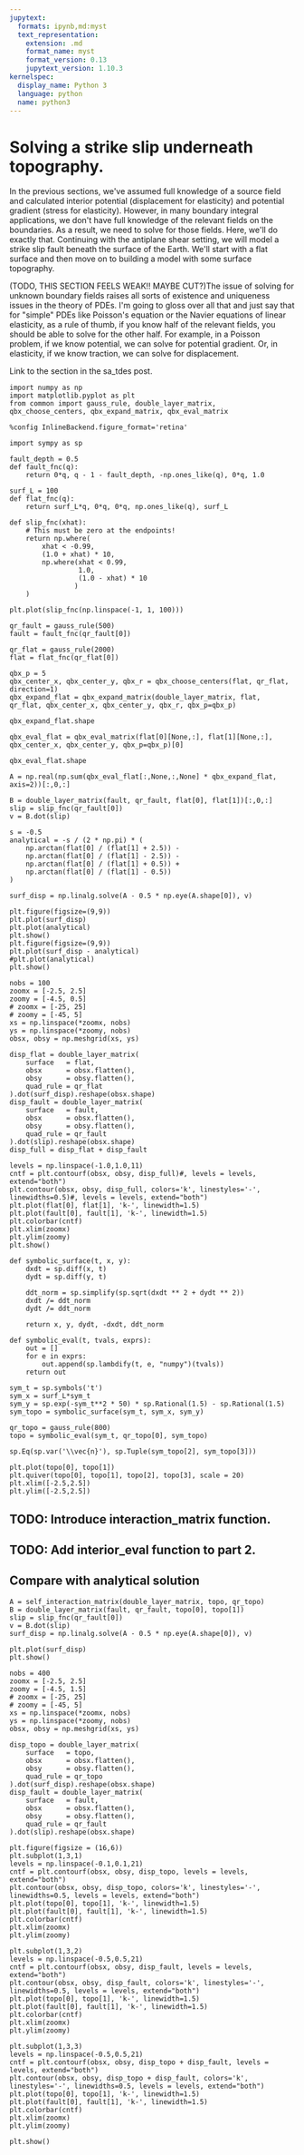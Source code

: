 ```yaml
---
jupytext:
  formats: ipynb,md:myst
  text_representation:
    extension: .md
    format_name: myst
    format_version: 0.13
    jupytext_version: 1.10.3
kernelspec:
  display_name: Python 3
  language: python
  name: python3
---
```


# Solving a strike slip underneath topography.

In the previous sections, we've assumed full knowledge of a source field and calculated interior potential (displacement for elasticity) and potential gradient (stress for elasticity). However, in many boundary integral applications, we don't have full knowledge of the relevant fields on the boundaries. As a result, we need to solve for those fields. Here, we'll do exactly that. Continuing with the antiplane shear setting, we will model a strike slip fault beneath the surface of the Earth. We'll start with a flat surface and then move on to building a model with some surface topography. 

(TODO, THIS SECTION FEELS WEAK!! MAYBE CUT?)The issue of solving for unknown boundary fields raises all sorts of existence and uniqueness issues in the theory of PDEs. I'm going to gloss over all that and just say that for "simple" PDEs like Poisson's equation or the Navier equations of linear elasticity, as a rule of thumb, if you know half of the relevant fields, you should be able to solve for the other half. For example, in a Poisson problem, if we know potential, we can solve for potential gradient. Or, in elasticity, if we know traction, we can solve for displacement. 

Link to the section in the sa_tdes post.

```{code-cell} ipython3
import numpy as np
import matplotlib.pyplot as plt
from common import gauss_rule, double_layer_matrix, qbx_choose_centers, qbx_expand_matrix, qbx_eval_matrix

%config InlineBackend.figure_format='retina'
```

```{code-cell} ipython3
import sympy as sp
```

```{code-cell} ipython3
fault_depth = 0.5
def fault_fnc(q):
    return 0*q, q - 1 - fault_depth, -np.ones_like(q), 0*q, 1.0
```

```{code-cell} ipython3
surf_L = 100
def flat_fnc(q):
    return surf_L*q, 0*q, 0*q, np.ones_like(q), surf_L
```

```{code-cell} ipython3
def slip_fnc(xhat):
    # This must be zero at the endpoints!
    return np.where(
        xhat < -0.99, 
        (1.0 + xhat) * 10,
        np.where(xhat < 0.99, 
                 1.0,
                 (1.0 - xhat) * 10
                )
    )
```

```{code-cell} ipython3
plt.plot(slip_fnc(np.linspace(-1, 1, 100)))
```

```{code-cell} ipython3
qr_fault = gauss_rule(500)
fault = fault_fnc(qr_fault[0])
```

```{code-cell} ipython3
qr_flat = gauss_rule(2000)
flat = flat_fnc(qr_flat[0])
```

```{code-cell} ipython3
qbx_p = 5
qbx_center_x, qbx_center_y, qbx_r = qbx_choose_centers(flat, qr_flat, direction=1)
qbx_expand_flat = qbx_expand_matrix(double_layer_matrix, flat, qr_flat, qbx_center_x, qbx_center_y, qbx_r, qbx_p=qbx_p)
```

```{code-cell} ipython3
qbx_expand_flat.shape
```

```{code-cell} ipython3
qbx_eval_flat = qbx_eval_matrix(flat[0][None,:], flat[1][None,:], qbx_center_x, qbx_center_y, qbx_p=qbx_p)[0]
```

```{code-cell} ipython3
qbx_eval_flat.shape
```

```{code-cell} ipython3
A = np.real(np.sum(qbx_eval_flat[:,None,:,None] * qbx_expand_flat, axis=2))[:,0,:]
```

```{code-cell} ipython3
B = double_layer_matrix(fault, qr_fault, flat[0], flat[1])[:,0,:]
slip = slip_fnc(qr_fault[0])
v = B.dot(slip)
```

```{code-cell} ipython3
s = -0.5
analytical = -s / (2 * np.pi) * (
    np.arctan(flat[0] / (flat[1] + 2.5)) - 
    np.arctan(flat[0] / (flat[1] - 2.5)) - 
    np.arctan(flat[0] / (flat[1] + 0.5)) +
    np.arctan(flat[0] / (flat[1] - 0.5))
)
```

```{code-cell} ipython3
surf_disp = np.linalg.solve(A - 0.5 * np.eye(A.shape[0]), v)
```

```{code-cell} ipython3
plt.figure(figsize=(9,9))
plt.plot(surf_disp)
plt.plot(analytical)
plt.show()
plt.figure(figsize=(9,9))
plt.plot(surf_disp - analytical)
#plt.plot(analytical)
plt.show()
```

```{code-cell} ipython3
nobs = 100
zoomx = [-2.5, 2.5]
zoomy = [-4.5, 0.5]
# zoomx = [-25, 25]
# zoomy = [-45, 5]
xs = np.linspace(*zoomx, nobs)
ys = np.linspace(*zoomy, nobs)
obsx, obsy = np.meshgrid(xs, ys)
```

```{code-cell} ipython3
disp_flat = double_layer_matrix(
    surface   = flat,
    obsx      = obsx.flatten(), 
    obsy      = obsy.flatten(),
    quad_rule = qr_flat
).dot(surf_disp).reshape(obsx.shape)
disp_fault = double_layer_matrix(
    surface   = fault,
    obsx      = obsx.flatten(), 
    obsy      = obsy.flatten(),
    quad_rule = qr_fault
).dot(slip).reshape(obsx.shape)
disp_full = disp_flat + disp_fault
```

```{code-cell} ipython3
levels = np.linspace(-1.0,1.0,11)
cntf = plt.contourf(obsx, obsy, disp_full)#, levels = levels, extend="both")
plt.contour(obsx, obsy, disp_full, colors='k', linestyles='-', linewidths=0.5)#, levels = levels, extend="both")
plt.plot(flat[0], flat[1], 'k-', linewidth=1.5)
plt.plot(fault[0], fault[1], 'k-', linewidth=1.5)
plt.colorbar(cntf)
plt.xlim(zoomx)
plt.ylim(zoomy)
plt.show()
```

```{code-cell} ipython3
def symbolic_surface(t, x, y):
    dxdt = sp.diff(x, t)
    dydt = sp.diff(y, t)

    ddt_norm = sp.simplify(sp.sqrt(dxdt ** 2 + dydt ** 2))
    dxdt /= ddt_norm
    dydt /= ddt_norm
    
    return x, y, dydt, -dxdt, ddt_norm

def symbolic_eval(t, tvals, exprs):
    out = []
    for e in exprs:
        out.append(sp.lambdify(t, e, "numpy")(tvals))
    return out

sym_t = sp.symbols('t')
sym_x = surf_L*sym_t
sym_y = sp.exp(-sym_t**2 * 50) * sp.Rational(1.5) - sp.Rational(1.5)
sym_topo = symbolic_surface(sym_t, sym_x, sym_y)

qr_topo = gauss_rule(800)
topo = symbolic_eval(sym_t, qr_topo[0], sym_topo)
```

```{code-cell} ipython3
sp.Eq(sp.var('\\vec{n}'), sp.Tuple(sym_topo[2], sym_topo[3]))
```

```{code-cell} ipython3
plt.plot(topo[0], topo[1])
plt.quiver(topo[0], topo[1], topo[2], topo[3], scale = 20)
plt.xlim([-2.5,2.5])
plt.ylim([-2.5,2.5])
```

## TODO: Introduce interaction_matrix function.
## TODO: Add interior_eval function to part 2.
## Compare with analytical solution

```{code-cell} ipython3
A = self_interaction_matrix(double_layer_matrix, topo, qr_topo)
B = double_layer_matrix(fault, qr_fault, topo[0], topo[1])
slip = slip_fnc(qr_fault[0])
v = B.dot(slip)
surf_disp = np.linalg.solve(A - 0.5 * np.eye(A.shape[0]), v)
```

```{code-cell} ipython3
plt.plot(surf_disp)
plt.show()
```

```{code-cell} ipython3
nobs = 400
zoomx = [-2.5, 2.5]
zoomy = [-4.5, 1.5]
# zoomx = [-25, 25]
# zoomy = [-45, 5]
xs = np.linspace(*zoomx, nobs)
ys = np.linspace(*zoomy, nobs)
obsx, obsy = np.meshgrid(xs, ys)
```

```{code-cell} ipython3
disp_topo = double_layer_matrix(
    surface   = topo,
    obsx      = obsx.flatten(), 
    obsy      = obsy.flatten(),
    quad_rule = qr_topo
).dot(surf_disp).reshape(obsx.shape)
disp_fault = double_layer_matrix(
    surface   = fault,
    obsx      = obsx.flatten(), 
    obsy      = obsy.flatten(),
    quad_rule = qr_fault
).dot(slip).reshape(obsx.shape)
```

```{code-cell} ipython3
plt.figure(figsize = (16,6))
plt.subplot(1,3,1)
levels = np.linspace(-0.1,0.1,21)
cntf = plt.contourf(obsx, obsy, disp_topo, levels = levels, extend="both")
plt.contour(obsx, obsy, disp_topo, colors='k', linestyles='-', linewidths=0.5, levels = levels, extend="both")
plt.plot(topo[0], topo[1], 'k-', linewidth=1.5)
plt.plot(fault[0], fault[1], 'k-', linewidth=1.5)
plt.colorbar(cntf)
plt.xlim(zoomx)
plt.ylim(zoomy)

plt.subplot(1,3,2)
levels = np.linspace(-0.5,0.5,21)
cntf = plt.contourf(obsx, obsy, disp_fault, levels = levels, extend="both")
plt.contour(obsx, obsy, disp_fault, colors='k', linestyles='-', linewidths=0.5, levels = levels, extend="both")
plt.plot(topo[0], topo[1], 'k-', linewidth=1.5)
plt.plot(fault[0], fault[1], 'k-', linewidth=1.5)
plt.colorbar(cntf)
plt.xlim(zoomx)
plt.ylim(zoomy)

plt.subplot(1,3,3)
levels = np.linspace(-0.5,0.5,21)
cntf = plt.contourf(obsx, obsy, disp_topo + disp_fault, levels = levels, extend="both")
plt.contour(obsx, obsy, disp_topo + disp_fault, colors='k', linestyles='-', linewidths=0.5, levels = levels, extend="both")
plt.plot(topo[0], topo[1], 'k-', linewidth=1.5)
plt.plot(fault[0], fault[1], 'k-', linewidth=1.5)
plt.colorbar(cntf)
plt.xlim(zoomx)
plt.ylim(zoomy)

plt.show()
```
